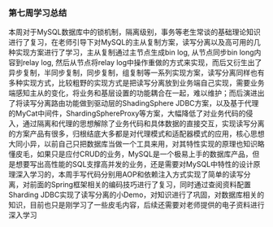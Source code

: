 ### 第七周学习总结

本周对于MySQL数据库中的锁机制，隔离级别，事务等老生常谈的基础理论知识进行了复习，在老师引导下对MySQL的主从复制方案，读写分离以及高可用的几种实现方案进行了学习，主从复制通过主节点生成bin log, 从节点同步bin long内容到relay log, 然后从节点将relay log中操作重做的方式来实现，而后又衍生出了异步复制，半同步复制，同步复制，组复制等一系列实现方案，读写分离同样也有多种实现方式，比较粗野的实现方式是把读写分离放到业务端自己实现，需要业务端感知主从的变化，将业务和基层设置的功能耦合在一起，难以维护；而后演进出了将读写分离路由功能做到驱动层的ShadingSphere JDBC方案，以及基于代理的MyCat中间件，ShardingSphereProxy等方案，大幅降低了对业务代码的侵入，通过隔离和代理的思想解除了业务代码和具体数据的直接交互，实现读写分离的方案产品有很多，归根结底大多都是对代理模式和适配器模式的应用，核心思想大同小异，以前自己只把数据库当做一个工具来用，对其特性实现的原理也知识略懂皮毛，如果只是应付CRUD的业务，MySQL是一个极易上手的数据库产品，但是想要写出高性能的SQL支撑高并发的业务，还是需要对MySQL中特性的设计原理深入学习的，本周手写代码分别用AOP和依赖注入方式实现了简单的读写分离，对前面的Spring框架相关的编码技巧进行了复习，同时通过查阅资料配置Sharding JDBC实现了读写分离的小Demo，对知识进行了巩固，对数据库相关的知识，目前也只是刚学习了一些皮毛内容，后续还需要对老师提供的电子资料进行深入学习
